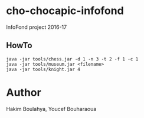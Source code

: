 # cho-chocapic-infofond
InfoFond project 2016-17

## HowTo

```
java -jar tools/chess.jar -d 1 -n 3 -t 2 -f 1 -c 1
java -jar tools/museum.jar <filename>
java -jar tools/knight.jar 4
```

# Author

Hakim Boulahya, Youcef Bouharaoua
